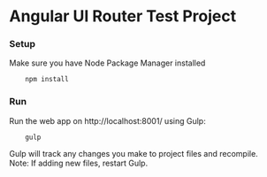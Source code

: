 # Angular UI Router Test Project

### Setup ###

Make sure you have Node Package Manager installed

```
	npm install
```

### Run ###

Run the web app on http://localhost:8001/ using Gulp:

```
	gulp
```

Gulp will track any changes you make to project files and recompile.\
Note: If adding new files, restart Gulp.